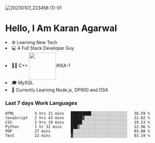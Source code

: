 ![20230107_223458 (1)-01](https://user-images.githubusercontent.com/85556603/212357966-4002f7aa-471b-4b3c-923d-f2b0d543cad5.jpeg)


<h1>Hello, I Am Karan Agarwal</h1>
<li>⚙ Learning New Tech</li>
<li>💻 A Full Stack Developer Guy</li>
<li>👨‍💻 C++ <img align="center" width="85" src="https://img.shields.io/badge/-LeetCode-FFA116?style=for-the-badge&logo=LeetCode&logoColor=black"/>/KKA-1</li> 
<li>🎓 MySQL 
<li>🙌 Currently Learning Node.js, DP900 and DSA</li>  
   
<h3>Last 7 days Work Languages </h3> 
     
<!--START_SECTION:waka-->

```text
HTML         4 hrs 21 mins   █████████░░░░░░░░░░░░░░░░   36.59 %
JavaScript   2 hrs 43 mins   █████▓░░░░░░░░░░░░░░░░░░░   22.82 %
CSS          2 hrs 19 mins   █████░░░░░░░░░░░░░░░░░░░░   19.53 %
Python       1 hr 32 mins    ███▒░░░░░░░░░░░░░░░░░░░░░   12.96 %
PHP          27 mins         █░░░░░░░░░░░░░░░░░░░░░░░░   03.80 %
Text         22 mins         ▓░░░░░░░░░░░░░░░░░░░░░░░░   03.19 %
```

<!--END_SECTION:waka-->
